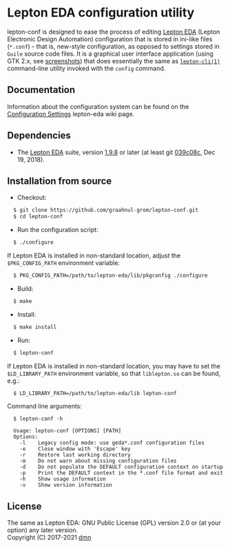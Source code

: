 Lepton EDA configuration utility
================================

lepton-conf is designed to ease the process of editing [Lepton EDA](https://github.com/lepton-eda/lepton-eda)
(Lepton Electronic Design Automation)
configuration that is stored in ini-like files (`*.conf`) - that is, new-style configuration, as opposed
to settings stored in `Guile` source code files. It is a graphical user interface application
(using GTK 2.x, see [screenshots](https://graahnul-grom.github.io/lepton-conf)) that does
essentially the same as [`lepton-cli(1)`](https://graahnul-grom.github.io/ref-man/lepton-cli.html)
command-line utility invoked with the `config` command.
<br />

Documentation
------------
Information about the configuration system can be found on the [Configuration Settings](https://github.com/lepton-eda/lepton-eda/wiki/Configuration-Settings) lepton-eda wiki page.

Dependencies
------------

- The [Lepton EDA](https://github.com/lepton-eda/lepton-eda) suite, version [1.9.8](https://github.com/lepton-eda/lepton-eda/releases/tag/1.9.8-20190928) or later
(at least git [039c08c](https://github.com/lepton-eda/lepton-eda/commit/039c08c6fd106a8402cc690206eeae3ac4d1a7e7), Dec 19, 2018).

Installation from source
------------------------

* Checkout:

```sh
  $ git clone https://github.com/graahnul-grom/lepton-conf.git
  $ cd lepton-conf
```

* Run the configuration script:

```sh
  $ ./configure
```

If Lepton EDA is installed in non-standard location, adjust the `$PKG_CONFIG_PATH`
environment variable:

```sh
  $ PKG_CONFIG_PATH=/path/to/lepton-eda/lib/pkgconfig ./configure
```

* Build:

```sh
  $ make
```

* Install:

```sh
  $ make install
```

* Run:

```sh
  $ lepton-conf
```

  If Lepton EDA is installed in non-standard location, you may have to set the
  `$LD_LIBRARY_PATH` environment variable, so that `liblepton.so` can be found, e.g.:

```sh
  $ LD_LIBRARY_PATH=/path/to/lepton-eda/lib lepton-conf
```

  Command line arguments:

```
  $ lepton-conf -h

  Usage: lepton-conf [OPTIONS] [PATH]
  Options:
    -l    Legacy config mode: use geda*.conf configuration files
    -e    Close window with 'Escape' key
    -r    Restore last working directory
    -m    Do not warn about missing configuration files
    -d    Do not populate the DEFAULT configuration context on startup
    -p    Print the DEFAULT context in the *.conf file format and exit
    -h    Show usage information
    -v    Show version information
```

License
-------
The same as Lepton EDA: GNU Public License (GPL) version 2.0 or (at your option) any later version.
<br />
Copyright (C) 2017-2021 [dmn](https://github.com/graahnul-grom)

